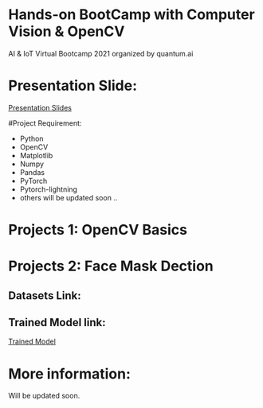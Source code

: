 # Hands-on BootCamp with Computer Vision & OpenCV
AI & IoT Virtual Bootcamp 2021 organized by quantum.ai

# Presentation Slide:
[Presentation Slides](https://drive.google.com/file/d/1SA-mEtnUgdtfFKEfrfIVrnAUHYqDpY37/view?usp=sharing)

#Project Requirement:
* Python
* OpenCV
* Matplotlib
* Numpy
* Pandas
* PyTorch
* Pytorch-lightning
* others will be updated soon ..


# Projects 1: OpenCV Basics

# Projects 2: Face Mask Dection
## Datasets Link:
## Trained Model link: 
[Trained Model](https://drive.google.com/file/d/1KosL_Q8kO_REDJ8pI2JZck1zI9a-iaPW/view?usp=sharing)



# More information:
Will be updated soon.
